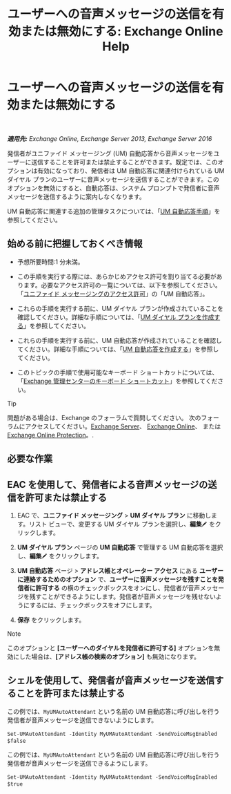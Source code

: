 ﻿---
title: 'ユーザーへの音声メッセージの送信を有効または無効にする: Exchange Online Help'
TOCTitle: ユーザーへの音声メッセージの送信を有効または無効にする
ms:assetid: faa300d8-2534-40db-8ef9-428be8bb7934
ms:mtpsurl: https://technet.microsoft.com/ja-jp/library/Dd351277(v=EXCHG.150)
ms:contentKeyID: 52057508
ms.date: 05/22/2018
mtps_version: v=EXCHG.150
ms.translationtype: HT
---

# ユーザーへの音声メッセージの送信を有効または無効にする

 

_**適用先:** Exchange Online, Exchange Server 2013, Exchange Server 2016_

発信者がユニファイド メッセージング (UM) 自動応答から音声メッセージをユーザーに送信することを許可または禁止することができます。既定では、このオプションは有効になっており、発信者は UM 自動応答に関連付けられている UM ダイヤル プランのユーザーに音声メッセージを送信することができます。このオプションを無効にすると、自動応答は、システム プロンプトで発信者に音声メッセージを送信するように案内しなくなります。

UM 自動応答に関連する追加の管理タスクについては、「[UM 自動応答手順](um-auto-attendant-procedures-exchange-2013-help.md)」を参照してください。

## 始める前に把握しておくべき情報

  - 予想所要時間:1 分未満。

  - この手順を実行する際には、あらかじめアクセス許可を割り当てる必要があります。必要なアクセス許可の一覧については、以下を参照してください。「[ユニファイド メッセージングのアクセス許可](unified-messaging-permissions-exchange-2013-help.md)」の「UM 自動応答」。

  - これらの手順を実行する前に、UM ダイヤル プランが作成されていることを確認してください。詳細な手順については、「[UM ダイヤル プランを作成する](create-a-um-dial-plan-exchange-2013-help.md)」を参照してください。

  - これらの手順を実行する前に、UM 自動応答が作成されていることを確認してください。詳細な手順については、「[UM 自動応答を作成する](create-a-um-auto-attendant-exchange-2013-help.md)」を参照してください。

  - このトピックの手順で使用可能なキーボード ショートカットについては、「[Exchange 管理センターのキーボード ショートカット](keyboard-shortcuts-in-the-exchange-admin-center-exchange-online-protection-help.md)」を参照してください。


> [!TIP]
> 問題がある場合は、Exchange のフォーラムで質問してください。 次のフォーラムにアクセスしてください。<A href="https://go.microsoft.com/fwlink/p/?linkid=60612">Exchange Server</A>、 <A href="https://go.microsoft.com/fwlink/p/?linkid=267542">Exchange Online</A>、 または <A href="https://go.microsoft.com/fwlink/p/?linkid=285351">Exchange Online Protection</A>。.



## 必要な作業

## EAC を使用して、発信者による音声メッセージの送信を許可または禁止する

1.  EAC で、<strong>ユニファイド メッセージング</strong> \> <strong>UM ダイヤル プラン</strong> に移動します。リスト ビューで、変更する UM ダイヤル プランを選択し、<strong>編集</strong>![編集アイコン](images/Bb124582.6f53ccb2-1f13-4c02-bea0-30690e6ea71d(EXCHG.150).gif "編集アイコン") をクリックします。

2.  <strong>UM ダイヤル プラン</strong> ページの <strong>UM 自動応答</strong> で管理する UM 自動応答を選択し、<strong>編集</strong>![編集アイコン](images/Bb124582.6f53ccb2-1f13-4c02-bea0-30690e6ea71d(EXCHG.150).gif "編集アイコン") をクリックします。

3.  <strong>UM 自動応答</strong> ページ \> <strong>アドレス帳とオペレーター アクセス</strong> にある <strong>ユーザーに連絡するためのオプション</strong> で、<strong>ユーザーに音声メッセージを残すことを発信者に許可する</strong> の横のチェックボックスをオンにし、発信者が音声メッセージを残すことができるようにします。発信者が音声メッセージを残せないようにするには、チェックボックスをオフにします。

4.  <strong>保存</strong> をクリックします。


> [!NOTE]
> このオプションと <STRONG>[ユーザーへのダイヤルを発信者に許可する]</STRONG> オプションを無効にした場合は、<STRONG>[アドレス帳の検索のオプション]</STRONG> も無効になります。



## シェルを使用して、発信者が音声メッセージを送信することを許可または禁止する

この例では、`MyUMAutoAttendant` という名前の UM 自動応答に呼び出しを行う発信者が音声メッセージを送信できないようにします。

    Set-UMAutoAttendant -Identity MyUMAutoAttendant -SendVoiceMsgEnabled $false

この例では、`MyUMAutoAttendant` という名前の UM 自動応答に呼び出しを行う発信者が音声メッセージを送信できるようにします。

    Set-UMAutoAttendant -Identity MyUMAutoAttendant -SendVoiceMsgEnabled $true

